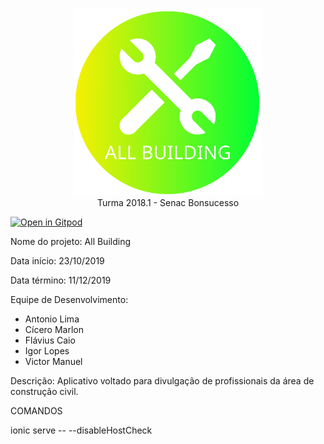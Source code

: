 <p align="center">
<img src="/src/assets/icon/logotipo_transparente.png" width="300px"><br>
Turma 2018.1 - Senac Bonsucesso
</p>

[![Open in Gitpod](https://gitpod.io/button/open-in-gitpod.svg)](http://gitpod.io/#https://github.com/Victormbg/AllBuildingApp)

Nome do projeto: All Building

Data início: 23/10/2019

Data término: 11/12/2019

Equipe de Desenvolvimento:

- Antonio Lima
- Cícero Marlon
- Flávius Caio
- Igor Lopes
- Victor Manuel

Descrição: Aplicativo voltado para divulgação
de profissionais da área de construção civil.

COMANDOS

ionic serve -- --disableHostCheck

